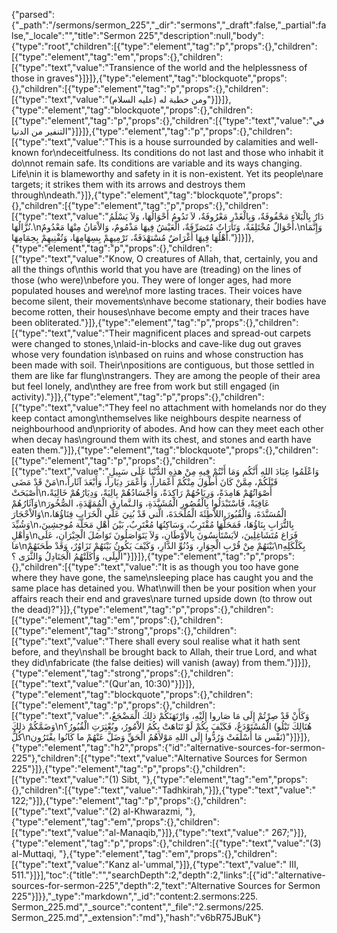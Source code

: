 {"parsed":{"_path":"/sermons/sermon_225","_dir":"sermons","_draft":false,"_partial":false,"_locale":"","title":"Sermon 225","description":null,"body":{"type":"root","children":[{"type":"element","tag":"p","props":{},"children":[{"type":"element","tag":"em","props":{},"children":[{"type":"text","value":"Transience of the world and the helplessness of those in graves"}]}]},{"type":"element","tag":"blockquote","props":{},"children":[{"type":"element","tag":"p","props":{},"children":[{"type":"text","value":"ومن خطبة له (عليه السلام)"}]}]},{"type":"element","tag":"blockquote","props":{},"children":[{"type":"element","tag":"p","props":{},"children":[{"type":"text","value":"في التنفير من الدنيا"}]}]},{"type":"element","tag":"p","props":{},"children":[{"type":"text","value":"This is a house surrounded by calamities and well-known for\ndeceitfulness. Its conditions do not last and those who inhabit it do\nnot remain safe. Its conditions are variable and its ways changing. Life\nin it is blameworthy and safety in it is non-existent. Yet its people\nare targets; it strikes them with its arrows and destroys them through\ndeath."}]},{"type":"element","tag":"blockquote","props":{},"children":[{"type":"element","tag":"p","props":{},"children":[{"type":"text","value":"دَارٌ بِالْبَلاَءِ مَحْفُوفَةٌ، وَبِالْغَدْرِ مَعْرُوفَةٌ، لاَ تَدُومُ أَحْوَالُهَا، وَلاَ يَسْلَمُ نُزَّالُهَا.\nأَحْوَالٌ مُخْتَلِفَةٌ، وَتَارَاتٌ مُتَصَرِّفَةٌ، الْعَيْشُ فِيهَا مَذْمُومٌ، وَالاْمَانُ مِنْهَا مَعْدُومٌ،\nوَإِنَّمَا أَهْلُهَا فِيهَا أَغْرَاضٌ مُسْتهْدَفَةٌ، تَرْمِيهِمْ بِسِهَامِهَا، وَتُفْنِيهِمْ بِحِمَامِهَا."}]}]},{"type":"element","tag":"p","props":{},"children":[{"type":"text","value":"Know, O creatures of Allah, that, certainly, you and all the things of\nthis world that you have are (treading) on the lines of those (who were)\nbefore you. They were of longer ages, had more populated houses and were\nof more lasting traces. Their voices have become silent, their movements\nhave become stationary, their bodies have become rotten, their houses\nhave become empty and their traces have been obliterated."}]},{"type":"element","tag":"p","props":{},"children":[{"type":"text","value":"Their magnificent places and spread-out carpets were changed to stones,\nlaid-in-blocks and cave-like dug out graves whose very foundation is\nbased on ruins and whose construction has been made with soil. Their\npositions are contiguous, but those settled in them are like far flung\nstrangers. They are among the people of their area but feel lonely, and\nthey are free from work but still engaged (in activity)."}]},{"type":"element","tag":"p","props":{},"children":[{"type":"text","value":"They feel no attachment with homelands nor do they keep contact among\nthemselves like neighbours despite nearness of neighbourhood and\npriority of abodes. And how can they meet each other when decay has\nground them with its chest, and stones and earth have eaten them."}]},{"type":"element","tag":"blockquote","props":{},"children":[{"type":"element","tag":"p","props":{},"children":[{"type":"text","value":"وَاعْلَمُوا عِبَادَ اللهِ أَنَّكُم وَمَا أَنْتُمْ فِيهِ مِنْ هذِهِ الدُّنْيَا عَلَى سَبِيلِ مَنْ قَدْ مَضَى\nقَبْلَكُمْ، مِمَّنْ كَانَ أَطْوَلَ مِنْكُمْ أَعْمَاراً، وَأَعْمَرَ دِيَاراً، وَأَبْعَدَ آثَاراً، أَصْبَحَتْ\nأَصْوَاتُهُمْ هَامِدَةً، وَرِيَاحُهُمْ رَاكِدَةً، وَأَجْسَادُهُمْ بِالِيَةً، وَدِيَارُهُمْ خَالِيَةً، وَآثَارُهُمْ\nعَافِيَةً، فَاسْتَبْدَلُوا بِالْقُصُورِ الْمُشَيَّدَةِ، وَالـنَّمارِقِ الْمُمَهَّدَةِ، الصُّخُورَ وَالاْحْجَارَ\nالْمُسَنَّدَةَ، وَالْقُبُورَ اللاَّطِئَةَ الْمُلْحَدَةَ، الَّتي قَدْ بُنِيَ عَلَى الْخَرَابِ فِنَاؤُهَا، وَشُيِّدَ\nبِالتُّرَابِ بِنَاؤُهَا، فَمَحَلُّهَا مُقْتَرِبٌ، وَسَاكِنُهَا مُغْتَرِبٌ، بَيْنَ أَهْلِ مَحَلَّة مُوحِشِينَ، وَأهْلِ\nفَرَاغ مُتَشَاغِلِينَ، لاَيَسْتَأْنِسُونَ بِالاْوْطَانِ، وَلاَ يَتَوَاصَلُونَ تَوَاصُلَ الْجِيْرَانِ، عَلَى مَا\nبَيْنَهُمْ مِنْ قُرْبِ الْجِوَارِ، وَدُنُوِّ الدَّارِ، وَكَيْفَ يَكُونُ بَيْنَهُمْ تَزَاوُرٌ، وَقَدْ طَحَنَهُمْ\nبِكَلْكَلِهِ الْبِلَى، وَأَكَلَتْهُمُ الْجَنَادِلُ وَالثَّرَى ؟"}]}]},{"type":"element","tag":"p","props":{},"children":[{"type":"text","value":"It is as though you too have gone where they have gone, the same\nsleeping place has caught you and the same place has detained you. What\nwill then be your position when your affairs reach their end and graves\nare turned upside down (to throw out the dead)?"}]},{"type":"element","tag":"p","props":{},"children":[{"type":"element","tag":"em","props":{},"children":[{"type":"element","tag":"strong","props":{},"children":[{"type":"text","value":"There shall every soul realise what it hath sent before, and they\nshall be brought back to Allah, their true Lord, and what they did\nfabricate (the false deities) will vanish (away) from them."}]}]},{"type":"element","tag":"strong","props":{},"children":[{"type":"text","value":"(Qur'an, 10:30)"}]}]},{"type":"element","tag":"blockquote","props":{},"children":[{"type":"element","tag":"p","props":{},"children":[{"type":"text","value":"وَكَأَنْ قَدْ صِرْتُمْ إِلَى مَا صَاروا إِلَيْهِ، وَارْتَهَنَكُمْ ذلِكَ الْمَضْجَعُ، وَضَمَّكُمْ ذلِكَ\nالْمُسْتَوْدَعُ، فَكَيْفَ بِكُمْ لَوْ تَنَاهَتْ بِكُمُ الاْمُورُ، وبُعْثِرَتِ الْقُبُورُ؟ (هُنَالِكَ تَبْلُو كُلُّ\nنَفْس مَا أَسْلَفَتْ وَرُدُّوا إِلَى اللهِ مَوْلاَهُمُ الْحَقِّ وَضَلَّ عَنْهُمْ ما كَانُوا يفْتَرُون)"}]}]},{"type":"element","tag":"h2","props":{"id":"alternative-sources-for-sermon-225"},"children":[{"type":"text","value":"Alternative Sources for Sermon 225"}]},{"type":"element","tag":"p","props":{},"children":[{"type":"text","value":"(1) Sibt, "},{"type":"element","tag":"em","props":{},"children":[{"type":"text","value":"Tadhkirah,"}]},{"type":"text","value":" 122;"}]},{"type":"element","tag":"p","props":{},"children":[{"type":"text","value":"(2) al-Khwarazmi, "},{"type":"element","tag":"em","props":{},"children":[{"type":"text","value":"al-Manaqib,"}]},{"type":"text","value":" 267;"}]},{"type":"element","tag":"p","props":{},"children":[{"type":"text","value":"(3) al-Muttaqi, "},{"type":"element","tag":"em","props":{},"children":[{"type":"text","value":"Kanz al-'ummal,"}]},{"type":"text","value":" III, 511."}]}],"toc":{"title":"","searchDepth":2,"depth":2,"links":[{"id":"alternative-sources-for-sermon-225","depth":2,"text":"Alternative Sources for Sermon 225"}]}},"_type":"markdown","_id":"content:2.sermons:225. Sermon_225.md","_source":"content","_file":"2.sermons/225. Sermon_225.md","_extension":"md"},"hash":"v6bR75JBuK"}